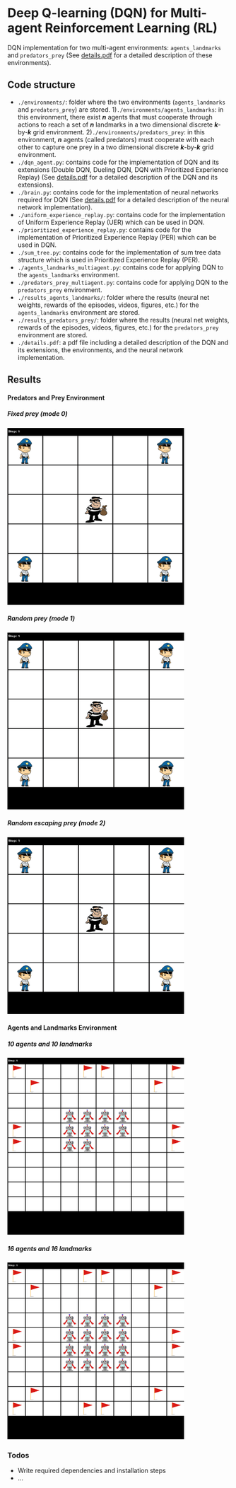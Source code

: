 # Deep Q-learning (DQN) for Multi-agent Reinforcement Learning (RL)

DQN implementation for two multi-agent environments: `agents_landmarks` and `predators_prey` (See [details.pdf](https://github.com/mohammadasghari/dqn-multi-agent-rl/blob/master/details.pdf) for a detailed description of these environments).

## Code structure
- `./environments/`: folder where the two environments (`agents_landmarks` and `predators_prey`) are stored. 
1)`./environments/agents_landmarks`: in this environment, there exist ***n*** agents that must cooperate through actions to reach a set of ***n*** landmarks  in a two dimensional discrete ***k***-by-***k*** grid environment. 
2)`./environments/predators_prey`: in this environment, ***n*** agents (called predators) must cooperate with each other to capture one prey in a two dimensional discrete ***k***-by-***k*** grid environment.
- `./dqn_agent.py`: contains code for the implementation of DQN and its extensions (Double DQN, Dueling DQN, DQN with Prioritized Experience Replay) (See [details.pdf](https://github.com/mohammadasghari/dqn-multi-agent-rl/blob/master/details.pdf) for a detailed description of the DQN and its extensions).
- `./brain.py`: contains code for the implementation of neural networks required for DQN (See [details.pdf](https://github.com/mohammadasghari/dqn-multi-agent-rl/blob/master/details.pdf) for a detailed description of the neural network implementation).
- `./uniform_experience_replay.py`: contains code for the implementation of Uniform Experience Replay (UER) which can be used in DQN.
- `./prioritized_experience_replay.py`: contains code for the implementation of Prioritized Experience Replay (PER) which can be used in DQN.
- `./sum_tree.py`: contains code for the implementation of sum tree data structure which is used in Prioritized Experience Replay (PER).
- `./agents_landmarks_multiagent.py`: contains code for applying DQN to the `agents_landmarks` environment.
- `./predators_prey_multiagent.py`: contains code for applying DQN to the `predators_prey` environment.
- `./results_agents_landmarks/`: folder where the results (neural net weights, rewards of the episodes, videos, figures, etc.) for the `agents_landmarks` environment are stored. 
- `./results_predators_prey/`: folder where the results (neural net weights, rewards of the episodes, videos, figures, etc.) for the `predators_prey` environment are stored. 
- `./details.pdf`: a pdf file including a detailed description of the DQN and its extensions, the environments, and the neural network implementation.

## Results
#### Predators and Prey Environment
##### Fixed prey (mode 0) 
 <img src="/results_predators_prey/videos/prey_mode_0.gif" height="400px" width="400px" >

##### Random prey (mode 1) 
 <img src="/results_predators_prey/videos/prey_mode_1.gif" height="400px" width="400px" >
 
##### Random escaping prey (mode 2) 
  <img src="/results_predators_prey/videos/prey_mode_2.gif" height="400px" width="400px" >

#### Agents and Landmarks Environment

##### 10 agents and 10 landmarks
<img src="/results_agents_landmarks/videos/10_10.gif" height="400px" width="400px" >

##### 16 agents and 16 landmarks
<img src="/results_agents_landmarks/videos/16_16.gif" height="400px" width="400px" >

### Todos

 - Write required dependencies and installation steps
 - ...
